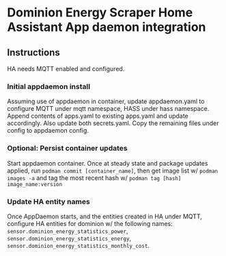 # Dominion Energy Scraper Home Assistant App daemon integration

## Instructions

HA needs MQTT enabled and configured. 

### Initial appdaemon install

Assuming use of appdaemon in container, update appdaemon.yaml to configure MQTT under mqtt
namespace, HASS under hass namespace. Append contents of apps.yaml to existing apps.yaml and update
accordingly. Also update both secrets.yaml. Copy the remaining files under config to appdaemon
config.

### Optional: Persist container updates
Start appdaemon container. Once at steady state and package updates applied, run `podman commit
[container_name]`, then get image list w/ `podman images -a` and tag the most recent hash w/ `podman
tag [hash] image_name:version` 


### Update HA entity names

Once AppDaemon starts, and the entities created in HA under MQTT, configure HA entities for dominion
w/ the following names: `sensor.dominion_energy_statistics_power`, `sensor.dominion_energy_statistics_energy`, 
`sensor.dominion_energy_statistics_monthly_cost`. 



